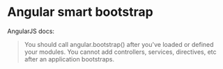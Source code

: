 # Angular smart bootstrap

AngularJS docs:
> You should call angular.bootstrap() after you've loaded or defined your modules. You cannot add controllers, services, directives, etc after an application bootstraps.

